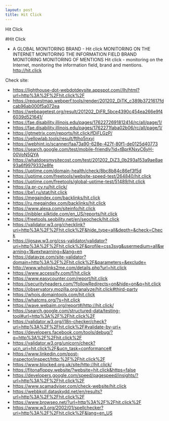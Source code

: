 ```yaml
---
layout: post
title: Hit Click
---
```


Hit Click

#Hit Click

- A GLOBAL MONITORING BRAND -
Hit click
MONITORING ON THE INTERNET
MONITORING THE INFORMATION FIELD
BRAND MONITORING
MONITORING OF MENTIONS
Hit click - monitoring on the Internet, monitoring the information field, brand and mentions.
<http://hit.click>

Check site:
* <https://lighthouse-dot-webdotdevsite.appspot.com//lh/html?url=http%3A%2F%2Fhit.click%2F>
* <https://requestmap.webperf.tools/render/201202_DiTK_c389b3721617fdcab96ab000f5a072ea>
* <https://webpagetest.org/result/201202_DiFR_5bce4390c454ea266e9f46039d521641/>
* <https://fae.disability.illinois.edu/pages/1762272691812414/rc/all/page/1/>
* <https://fae.disability.illinois.edu/pages/1762271faba02b06/rc/all/page/1/>
* <https://gtmetrix.com/reports/hit.click/fDiFLGzP/>
* <https://yellowlab.tools/result/ftlho5nxyi>
* <https://webhint.io/scanner/faa73a90-628e-427f-80f1-de0125d40773>
* <https://search.google.com/test/mobile-friendly?id=tBprKNxyC6yH-00VoN5QYA>
* <https://whatdoesmysitecost.com/test/201202_DiZ3_0b293a153a9ae8ae93a6f9979332e8fe>
* <https://uptime.com/domain-health/check/8bc8b84c86ef3f5d>
* <https://uptime.com/freetools/website-speed-test/264840/hit.click>
* <https://uptime.com/freetools/global-uptime-test/51489/hit.click>
* <https://a.pr-cy.ru/hit.click/>
* <https://be1.ru/stat/hit.click>
* <https://megaindex.com/backlinks/hit.click>
* <https://ru.megaindex.com/backlinks/hit.click>
* <https://www.alexa.com/siteinfo/hit.click>
* <https://nibbler.silktide.com/en_US/reports/hit.click>
* <https://freetools.seobility.net/en/seocheck/hit.click>
* <https://validator.w3.org/checklink?uri=http%3A%2F%2Fhit.click%2F&hide_type=all&depth=&check=Check>
* <https://jigsaw.w3.org/css-validator/validator?uri=http%3A%2F%2Fhit.click%2F&profile=css3svg&usermedium=all&warning=1&vextwarning=&lang=en>
* <https://datayze.com/site-validator?domain=http%3A%2F%2Fhit.click%2F&parameters=&exclude=>
* <http://www.wholinks2me.com/details.php?url=hit.click>
* <https://www.accessify.com/f/hit.click>
* <https://www.easycounter.com/report/hit.click>
* <https://securityheaders.com/?followRedirects=on&hide=on&q=hit.click>
* <https://observatory.mozilla.org/analyze/hit.click#third-party>
* <https://whois.domaintools.com/hit.click>
* <https://whatcms.org/?s=hit.click>
* <https://wave.webaim.org/report#/http://hit.click/>
* <https://search.google.com/structured-data/testing-tool#url=http%3A%2F%2Fhit.click%2F>
* <https://validator.w3.org/i18n-checker/check?uri=http%3A%2F%2Fhit.click%2F#validate-by-uri+>
* <https://developers.facebook.com/tools/debug/?q=http%3A%2F%2Fhit.click%2F>
* <https://validator.w3.org/unicorn/check?ucn_uri=hit.click%2F&ucn_task=conformance#>
* <https://www.linkedin.com/post-inspector/inspect/http:%2F%2Fhit.click%2F>
* <https://www.blocked.org.uk/site/http://hit.click/>
* <https://fitonafloppy.website/?website=hit.click&https=false>
* <https://developers.google.com/speed/pagespeed/insights/?url=http%3A%2F%2Fhit.click%2F>
* <https://www.scamadviser.com/check-website/hit.click>
* <https://webbkoll.dataskydd.net/en/results?url=http%3A%2F%2Fhit.click%2F>
* <https://www.browseo.net/?url=http%3A%2F%2Fhit.click%2F>
* <https://www.w3.org/2002/01/spellchecker?uri=http%3A%2F%2Fhit.click%2F&lang=en_US>
